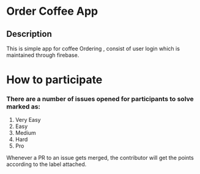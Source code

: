 # Order Coffee App

## Description

This is simple app for coffee Ordering , consist of user login which is  maintained through firebase.

# How to participate

### There are a number of issues opened for participants to solve marked as:

1. Very Easy
2. Easy
3. Medium
4. Hard
5. Pro

Whenever a PR to an issue gets merged, the contributor will get the points according to the label attached.




